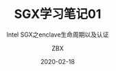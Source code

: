 ---
layout:     post   				    # 使用的布局（不需要改）
title:      SGX学习笔记01			# 标题 
subtitle:   Intel SGX之enclave生命周期以及认证 #副标题
date:       2020-02-18 				# 时间
author:     ZBX 						# 作者
header-img: img/post-bg-2015.jpg 	#这篇文章标题背景图片
catalog: true 						# 是否归档
tags:								#标签
    - SGX
    - OS

---